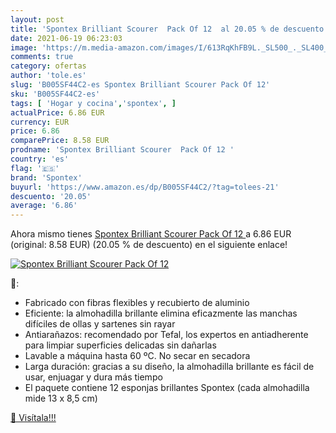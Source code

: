 ```yaml
---
layout: post
title: 'Spontex Brilliant Scourer  Pack Of 12  al 20.05 % de descuento'
date: 2021-06-19 06:23:03
image: 'https://m.media-amazon.com/images/I/613RqKhFB9L._SL500_._SL400_.jpg'
comments: true
category: ofertas
author: 'tole.es'
slug: 'B005SF44C2-es Spontex Brilliant Scourer Pack Of 12'
sku: 'B005SF44C2-es'
tags: [ 'Hogar y cocina','spontex', ]
actualPrice: 6.86 EUR
currency: EUR
price: 6.86
comparePrice: 8.58 EUR
prodname: 'Spontex Brilliant Scourer  Pack Of 12 '
country: 'es'
flag: '🇪🇸'
brand: 'Spontex'
buyurl: 'https://www.amazon.es/dp/B005SF44C2/?tag=tolees-21'
descuento: '20.05'
average: '6.86'
---
```


Ahora mismo tienes [Spontex Brilliant Scourer  Pack Of 12 ](https://www.amazon.es/dp/B005SF44C2/?tag=tolees-21) a 6.86 EUR (original: 8.58 EUR) (20.05 %  de descuento) en el siguiente enlace!

[![Spontex Brilliant Scourer  Pack Of 12 ](https://m.media-amazon.com/images/I/613RqKhFB9L._SL500_._SL400_.jpg)](https://www.amazon.es/dp/B005SF44C2/?tag=tolees-21)

🔎:

- Fabricado con fibras flexibles y recubierto de aluminio
- Eficiente: la almohadilla brillante elimina eficazmente las manchas difíciles de ollas y sartenes sin rayar
- Antiarañazos: recomendado por Tefal, los expertos en antiadherente para limpiar superficies delicadas sin dañarlas
- Lavable a máquina hasta 60 ºC. No secar en secadora
- Larga duración: gracias a su diseño, la almohadilla brillante es fácil de usar, enjuagar y dura más tiempo
- El paquete contiene 12 esponjas brillantes Spontex (cada almohadilla mide 13 x 8,5 cm)

[🛒 Visítala!!!](https://www.amazon.es/dp/B005SF44C2/?tag=tolees-21)
